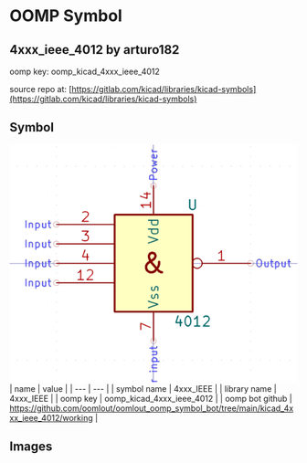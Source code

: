 # OOMP Symbol  
## 4xxx_ieee_4012  by arturo182  
  
oomp key: oomp_kicad_4xxx_ieee_4012  
  
source repo at: [https://gitlab.com/kicad/libraries/kicad-symbols](https://gitlab.com/kicad/libraries/kicad-symbols)  
## Symbol  
  
[![working.png](working_600.png)](working.png)  
| name | value | 
| --- | --- | 
| symbol name | 4xxx_IEEE | 
| library name | 4xxx_IEEE | 
| oomp key | oomp_kicad_4xxx_ieee_4012 | 
| oomp bot github | https://github.com/oomlout/oomlout_oomp_symbol_bot/tree/main/kicad_4xxx_ieee_4012/working | 
## Images  
